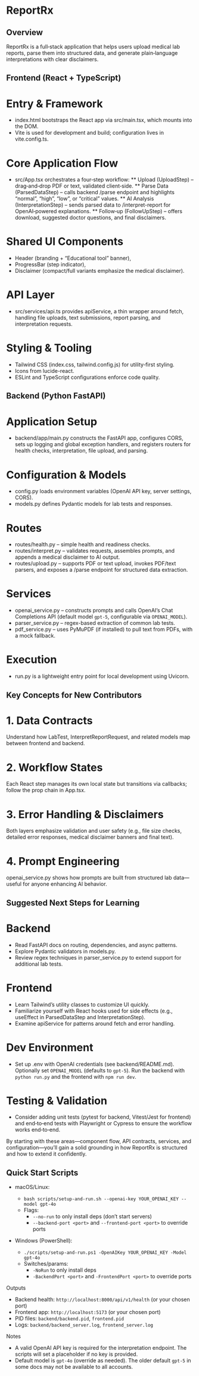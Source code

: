 # ReportRx
## Overview
ReportRx is a full‑stack application that helps users upload medical lab reports, parse them into structured data, and generate plain‑language interpretations with clear disclaimers.

## Frontend (React + TypeScript)
# Entry & Framework
* index.html bootstraps the React app via src/main.tsx, which mounts <App /> into the DOM.
* Vite is used for development and build; configuration lives in vite.config.ts.

# Core Application Flow
* src/App.tsx orchestrates a four‑step workflow:
** Upload (UploadStep) – drag‑and‑drop PDF or text, validated client‑side.
** Parse Data (ParsedDataStep) – calls backend /parse endpoint and highlights “normal”, “high”, “low”, or “critical” values.
** AI Analysis (InterpretationStep) – sends parsed data to /interpret-report for OpenAI‑powered explanations.
** Follow‑up (FollowUpStep) – offers download, suggested doctor questions, and final disclaimers.

# Shared UI Components
* Header (branding + “Educational tool” banner),
* ProgressBar (step indicator),
* Disclaimer (compact/full variants emphasize the medical disclaimer).

# API Layer
* src/services/api.ts provides apiService, a thin wrapper around fetch, handling file uploads, text submissions, report parsing, and interpretation requests.

# Styling & Tooling
* Tailwind CSS (index.css, tailwind.config.js) for utility‑first styling.
* Icons from lucide-react.
* ESLint and TypeScript configurations enforce code quality.

## Backend (Python FastAPI)
# Application Setup
* backend/app/main.py constructs the FastAPI app, configures CORS, sets up logging and global exception handlers, and registers routers for health checks, interpretation, file upload, and parsing.

# Configuration & Models
* config.py loads environment variables (OpenAI API key, server settings, CORS).
* models.py defines Pydantic models for lab tests and responses.

# Routes
* routes/health.py – simple health and readiness checks.
* routes/interpret.py – validates requests, assembles prompts, and appends a medical disclaimer to AI output.
* routes/upload.py – supports PDF or text upload, invokes PDF/text parsers, and exposes a /parse endpoint for structured data extraction.

# Services
* openai_service.py – constructs prompts and calls OpenAI’s Chat Completions API (default model `gpt-5`, configurable via `OPENAI_MODEL`).
* parser_service.py – regex-based extraction of common lab tests.
* pdf_service.py – uses PyMuPDF (if installed) to pull text from PDFs, with a mock fallback.

# Execution
* run.py is a lightweight entry point for local development using Uvicorn.

## Key Concepts for New Contributors
# 1. Data Contracts
Understand how LabTest, InterpretReportRequest, and related models map between frontend and backend.

# 2. Workflow States
Each React step manages its own local state but transitions via callbacks; follow the prop chain in App.tsx.

# 3. Error Handling & Disclaimers
Both layers emphasize validation and user safety (e.g., file size checks, detailed error responses, medical disclaimer banners and final text).

# 4. Prompt Engineering
openai_service.py shows how prompts are built from structured lab data—useful for anyone enhancing AI behavior.

## Suggested Next Steps for Learning
# Backend
* Read FastAPI docs on routing, dependencies, and async patterns.
* Explore Pydantic validators in models.py.
* Review regex techniques in parser_service.py to extend support for additional lab tests.

# Frontend
* Learn Tailwind’s utility classes to customize UI quickly.
* Familiarize yourself with React hooks used for side effects (e.g., useEffect in ParsedDataStep and InterpretationStep).
* Examine apiService for patterns around fetch and error handling.

# Dev Environment
* Set up .env with OpenAI credentials (see backend/README.md). Optionally set `OPENAI_MODEL` (defaults to `gpt-5`). Run the backend with `python run.py` and the frontend with `npm run dev`.

# Testing & Validation
* Consider adding unit tests (pytest for backend, Vitest/Jest for frontend) and end‑to‑end tests with Playwright or Cypress to ensure the workflow works end‑to‑end.

By starting with these areas—component flow, API contracts, services, and configuration—you’ll gain a solid grounding in how ReportRx is structured and how to extend it confidently.



## Quick Start Scripts

- macOS/Linux:
  - `bash scripts/setup-and-run.sh --openai-key YOUR_OPENAI_KEY --model gpt-4o`
  - Flags:
    - `--no-run` to only install deps (don’t start servers)
    - `--backend-port <port>` and `--frontend-port <port>` to override ports

- Windows (PowerShell):
  - `./scripts/setup-and-run.ps1 -OpenAIKey YOUR_OPENAI_KEY -Model gpt-4o`
  - Switches/params:
    - `-NoRun` to only install deps
    - `-BackendPort <port>` and `-FrontendPort <port>` to override ports

Outputs
- Backend health: `http://localhost:8000/api/v1/health` (or your chosen port)
- Frontend app: `http://localhost:5173` (or your chosen port)
- PID files: `backend/backend.pid`, `frontend.pid`
- Logs: `backend/backend_server.log`, `frontend_server.log`

Notes
- A valid OpenAI API key is required for the interpretation endpoint. The scripts will set a placeholder if no key is provided.
- Default model is `gpt-4o` (override as needed). The older default `gpt-5` in some docs may not be available to all accounts.

